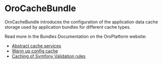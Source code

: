 # OroCacheBundle

OroCacheBundle introduces the configuration of the application data cache storage used by application bundles for different cache types.

Read more in the Bundles Documentation on the OroPlatform website:

- [Abstract cache services](https://oroinc.com/oroplatform/doc/current/bundles/CacheBundle/cache#abstract-cache-services) 
- [Warm up config cache](https://oroinc.com/oroplatform/doc/current/bundles/CacheBundle/cache#warm-up-config-cache)
- [Caching of Symfony Validation rules](https://oroinc.com/oroplatform/doc/current/bundles/CacheBundle/cache#caching-of-symfony-validation-rules)
